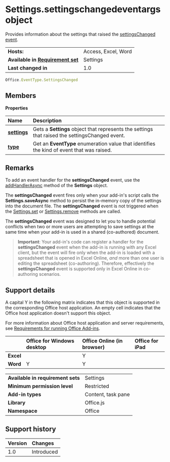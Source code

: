 # Settings.settingschangedeventargs object
Provides information about the settings that raised the [settingsChanged event](settings.settingschangedevent.md).

|||
|:-----|:-----|
|**Hosts:**|Access, Excel, Word|
|**Available in [Requirement set](../../docs/overview/specify-office-hosts-and-api-requirements.md)**|Settings|
|**Last changed in**|1.0|

```js
Office.EventType.SettingsChanged
```

## Members

**Properties**

|**Name**|**Description**|
|:-----|:-----|
|**[settings](settings.settingschangedeventargs.setting.md)**|Gets a **Settings** object that represents the settings that raised the settingsChanged event.|
|**[type](settings.settingschangedeventargs.type.md)**|Get an **EventType** enumeration value that identifies the kind of event that was raised.|

## Remarks

To add an event handler for the  **settingsChanged** event, use the [addHandlerAsync](settings.addhandlerasync.md) method of the **Settings** object.

The  **settingsChanged** event fires only when your add-in's script calls the **Settings.saveAsync** method to persist the in-memory copy of the settings into the document file. The **settingsChanged** event is not triggered when the [Settings.set](settings.set.md) or [Settings.remove](settings.remove.md) methods are called.

The  **settingsChanged** event was designed to let you to handle potential conflicts when two or more users are attempting to save settings at the same time when your add-in is used in a shared (co-authored) document.


 >**Important**:  Your add-in's code can register a handler for the  **settingsChanged** event when the add-in is running with any Excel client, but the event will fire only when the add-in is loaded with a spreadsheet that is opened in Excel Online, _and_ more than one user is editing the spreadsheet (co-authoring). Therefore, effectively the **settingsChanged** event is supported only in Excel Online in co-authoring scenarios.



## Support details


A capital Y in the following matrix indicates that this object is supported in the corresponding Office host application. An empty cell indicates that the Office host application doesn't support this object.

For more information about Office host application and server requirements, see [Requirements for running Office Add-ins](../../docs/overview/requirements-for-running-office-add-ins.md).


||**Office for Windows desktop**|**Office Online (in browser)**|**Office for iPad**|
|:-----|:-----|:-----|:-----|
|**Excel**||Y||
|**Word**|Y|Y||

|||
|:-----|:-----|
|**Available in requirement sets**|Settings|
|**Minimum permission level**|Restricted|
|**Add-in types**|Content, task pane|
|**Library**|Office.js|
|**Namespace**|Office|

## Support history

|**Version**|**Changes**|
|:-----|:-----|
|1.0|Introduced|
